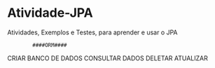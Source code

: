 # Atividade-JPA
Atividades, Exemplos e Testes, para aprender e usar o JPA


            ####ORM####

CRIAR BANCO DE DADOS
CONSULTAR DADOS
DELETAR 
ATUALIZAR
